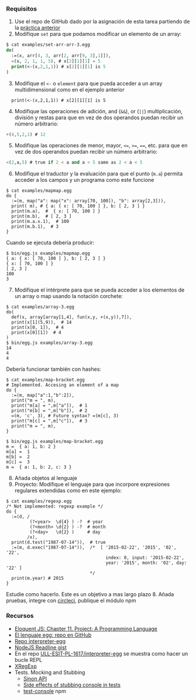 
### Requisitos

1. Use el repo de GitHub dado por la asignación de esta tarea partiendo de la [práctica anterior](https://crguezl.github.io/ull-esit-1617/_book/practicas/practica-egg-2.html)
2. Modifique `set` para que podamos modificar un elemento de un array:
  ```lisp
  $ cat examples/set-arr-arr-3.egg 
  do(
    :=(x, arr[4, 3, arr[2, arr[9, 3],1]]),
    =(x, 2, 1, 1, 5), # x[2][1][1] = 5
    print(<-(x,2,1,1)) # x[2][1][1] is 5
  )
  ```
3. Modifique el `<-` o `element` para que pueda acceder a un array multidimensional como en el ejemplo anterior
  ```
    print(<-(x,2,1,1)) # x[2][1][1] is 5
  ```
4. Modifique las operaciones de adición, and (`&&`), or (`||`) multiplicación, división y restas para que en vez de dos operandos puedan recibir un número  arbitrario:
  ```lisp
  +(4,5,2,1) # 12
  ```
5.  Modifique las operaciones de menor, mayor, `<=`, `>=`, `==`, etc. para que en vez de dos operandos puedan recibir un número  arbitrario:
  ```lisp
  <(2,a,5) # true if 2 < a and a < 5 same as 2 < a < 5
  ```
6. Modifique el traductor y la evaluación para que el punto (`m.a`) permita acceder a los campos y un programa como este funcione
  ```
  $ cat examples/mapmap.egg 
  do {
    :=(m, map("a": map("x": array[70, 100]), "b": array[2,3])),
    print( m), # { a: { x: [ 70, 100 ] }, b: [ 2, 3 ] }
    print(m.a),  #  { x: [ 70, 100 ] }
    print(m.b),  # [ 2, 3 ]
    print(m.a.x.1),  # 100
    print(m.b.1),  # 3
  }
  ```
  Cuando se ejecuta debería producir:
  ```
  $ bin/egg.js examples/mapmap.egg 
  { a: { x: [ 70, 100 ] }, b: [ 2, 3 ] }
  { x: [ 70, 100 ] }
  [ 2, 3 ]
  100
  3
  ```
7. Modifique el intérprete para que se pueda acceder a los elementos de un array o map usando la notación corchete: 
  ```
  $ cat examples/array-3.egg 
  do(
    def(x, array[array[1,4], fun(x,y, +(x,y)),7]),
    print(x[1](5,9)),  # 14
    print(x[0, 1]),  # 4
    print(x[0][1])  # 4
  )
  $ bin/egg.js examples/array-3.egg 
  14
  4
  4
  ```
  Debería funcionar también con hashes:
  ```
  $ cat examples/map-bracket.egg 
  # Implemented. Accesing an element of a map
  do {
    :=(m, map["a":1,"b":2]),
    print("m = ", m),
    print("m[a] = ",m["a"]),  # 1
    print("m[b] = ",m["b"]),  # 2
    =(m, 'c', 3), # Future syntax? =(m[c], 3)
    print("m[c] = ",m["c"]),  # 3
    print("m = ", m),
  }

  $ bin/egg.js examples/map-bracket.egg 
  m =  { a: 1, b: 2 }
  m[a] =  1
  m[b] =  2
  m[c] =  3
  m =  { a: 1, b: 2, c: 3 }
  ```
8. Añada objetos al lenguaje
8. Proyecto: Modifique el lenguaje para que incorpore expresiones regulares extendidas como en este ejemplo:
  ```
  $ cat examples/regexp.egg
  /* Not implemented: regexp example */
  do {
    :=(d, /
           (?<year>  \d{4} ) -?  # year 
           (?<month> \d{2} ) -?  # month 
           (?<day>   \d{2} )     # day
          /x),
    print(d.test("1987-07-14")),  # true
    :=(m, d.exec("1987-07-14")),  /*  [ '2015-02-22', '2015', '02', '22', 
                                        index: 0, input: '2015-02-22', 
                                        year: '2015', month: '02', day: '22' ] 
                                  */
    print(m.year) # 2015
  }
  ```
  Estudie como hacerlo. Este es un objetivo a mas largo plazo
8. Añada pruebas, integre con [circleci](https://circleci.com/), publique el módulo npm

### Recursos

* [Eloquent JS: Chapter 11. Project: A Programming Language](http://eloquentjavascript.net/11_language.html)
* [El lenguaje egg: repo en GitHub](https://github.com/ULL-ESIT-PL-1617/egg)
* [Repo interpreter-egg](https://github.com/ULL-ESIT-PL-1617/interpreter-egg)
* [NodeJS Readline gist](https://gist.github.com/crguezl/430642e29a2b9293317320d0d1759387)
* En el repo [ULL-ESIT-PL-1617/interpreter-egg](https://github.com/ULL-ESIT-PL-1617/interpreter-egg) se muestra como hacer un bucle REPL
* [XRegExp](http://xregexp.com/)
* Tests. Mocking and Stubbing
    * [Sinon API](http://sinonjs.org/releases/v1.17.7/)
    * [Side effects of stubbing console in tests](https://gyandeeps.com/console-stubbing/)
    * [test-console](https://github.com/jamesshore/test-console) npm


